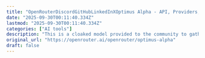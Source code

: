 ```yaml
---
title: "OpenRouterDiscordGitHubLinkedInXOptimus Alpha - API, Providers, Stats | OpenRouter"
date: "2025-09-30T00:11:40.334Z"
lastmod: "2025-09-30T00:11:40.334Z"
categories: ["AI tools"]
description: "This is a cloaked model provided to the community to gather feedback. It's geared toward real world use cases, including programming. Run Optimus Alpha with API"
original_url: "https://openrouter.ai/openrouter/optimus-alpha"
draft: false
---
```

